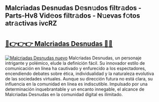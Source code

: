 ## Malcriadas Desnudas D𝚎sn𝚞dos filtr𝚊dos - Parts-Hv8 Vid𝚎os filtr𝚊dos - N𝚞evas f𝚘tos atr𝚊ctivas ivcRZ

# <h2><a href="http://mbb4do8.tromn.icu/?c=Malcriadas+Desnudas">🔗👉👉👉 Malcriadas Desnudas 🔗🔗</a></h2>

[![Malcriadas Desnudas nuevo](https://i.imgur.com/pEAQMta.gif)](http://mbb4do8.tromn.icu/?c=Malcriadas+Desnudas)
Malcriadas Desnudas, un personaje intrigante y polémico, elude la definición fácil. Su innovador estilo de comunicación en línea ha cautivado y enfurecido a los espectadores, encendiendo debates sobre ética, individualidad y la naturaleza evolutiva de las sociedades virtuales. Aunque su dirección futura no está clara, su influencia en la comunidad en línea es indiscutible. Impulsado por una determinación inquebrantable y un encanto innegable, el alcance de Malcriadas Desnudas en la comunidad digital es ilimitado.

